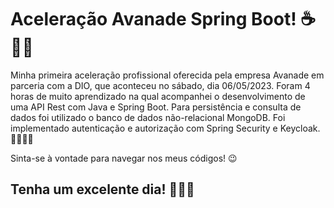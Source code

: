 # Aceleração Avanade Spring Boot! ☕🏦🎲

Minha primeira aceleração profissional oferecida pela empresa Avanade em parceria com a DIO, que aconteceu no sábado, dia 06/05/2023.
Foram 4 horas de muito aprendizado na qual acompanhei o desenvolvimento de uma API Rest com Java e Spring Boot. 
Para persistência e consulta de dados foi utilizado o banco de dados não-relacional MongoDB.
Foi implementado autenticação e autorização com Spring Security e Keycloak. 👨🏼‍💻🙂

Sinta-se à vontade para navegar nos meus códigos! 😉

## Tenha um excelente dia! 🎉🙏🏼
